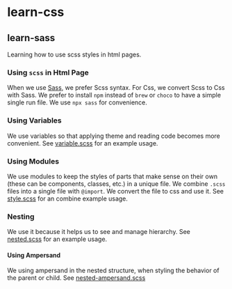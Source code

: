 # learn-css

## learn-sass

Learning how to use scss styles in html pages.

### Using `scss` in Html Page

When we use [Sass](https://sass-lang.com/), we prefer Scss syntax. For Css,
we convert Scss to Css with Sass. We prefer to install `npm` instead of `brew`
or `choco` to have a simple single run file. We use `npx sass` for convenience.

### Using Variables

We use variables so that applying theme and reading code becomes more
convenient. See [variable.scss](sass/variable.scss) for an example usage.

### Using Modules

We use modules to keep the styles of parts that make sense on their own (these
can be components, classes, etc.) in a unique file. We combine `.scss` files
into a single file with `@import`. We convert the file to css and use it. See
[style.scss](sass/style.scss) for an combine example usage.

### Nesting

We use it because it helps us to see and manage hierarchy. See
[nested.scss](sass/nested.scss) for an example usage.

#### Using Ampersand

We using ampersand in the nested structure, when styling the behavior of the parent or child. See
[nested-ampersand.scss](sass/nested-ampersand.scss)
